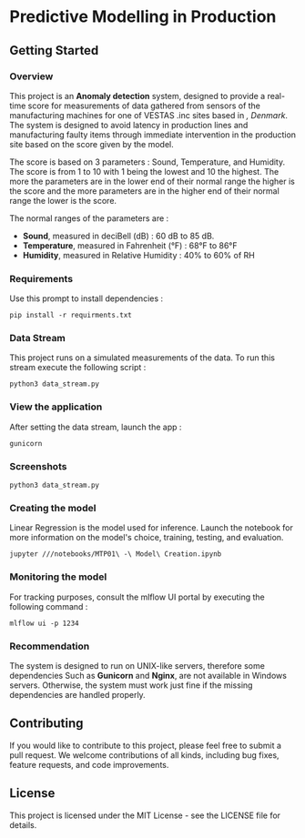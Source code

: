 # Predictive Modelling in Production


## Getting Started

### Overview
This project is an __Anomaly detection__ system, designed to provide a real-time score for measurements of data gathered 
from sensors of the manufacturing machines for one of VESTAS .inc sites based in _, Denmark_. The system is 
designed to avoid latency in production lines and manufacturing faulty items through immediate intervention in the 
production site based on the score given by the model. 

The score is based on 3 parameters : Sound, Temperature, and Humidity. The score is from 1 to 10 with 1 being the lowest
and 10 the highest. The more the parameters are in the lower end of their normal range the higher is the score and the 
more parameters are in the higher end of their normal range the lower is the score.

The normal ranges of the parameters are :
- **Sound**,        measured in deciBell (dB)       : 60 dB to 85 dB.
- **Temperature**,  measured in Fahrenheit (°F)     : 68°F  to 86°F
- **Humidity**,     measured in Relative Humidity   : 40%   to 60% of RH

### Requirements
Use this prompt to install dependencies :
```shell 
pip install -r requirments.txt
```

### Data Stream
This project runs on a simulated measurements of the data. To run this stream execute the following script :
```shell 
python3 data_stream.py
```

### View the application 
After setting the data stream, launch the app :
```shell 
gunicorn 
```

### Screenshots
```shell 
python3 data_stream.py
```

### Creating the model
Linear Regression is the model used for inference. Launch the notebook for more information on the model's choice, 
training, testing, and evaluation.
```shell 
jupyter ///notebooks/MTP01\ -\ Model\ Creation.ipynb
```

### Monitoring the model
For tracking purposes, consult the mlflow UI portal by executing the following command :
```shell 
mlflow ui -p 1234
```

### Recommendation
The system is designed to run on UNIX-like servers, therefore some dependencies Such as __Gunicorn__ and __Nginx__, 
are not available in Windows servers. Otherwise, the system must work just fine if the missing dependencies are handled 
properly.

## Contributing

If you would like to contribute to this project, please feel free to submit a 
pull request. We welcome contributions of all kinds, including bug fixes, 
feature requests, and code improvements.

## License

This project is licensed under the MIT License - see the LICENSE file for details.


